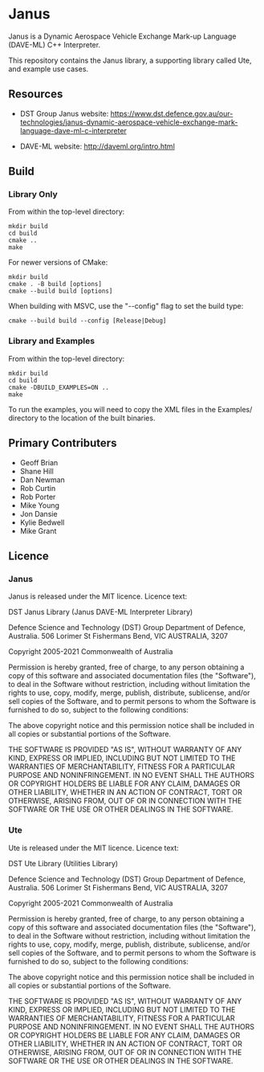 # Janus

Janus is a Dynamic Aerospace Vehicle Exchange Mark-up Language (DAVE-ML) C++ Interpreter. 

This repository contains the Janus library, a supporting library called Ute, and example use cases.

## Resources ##

- DST Group Janus website: https://www.dst.defence.gov.au/our-technologies/janus-dynamic-aerospace-vehicle-exchange-mark-language-dave-ml-c-interpreter

- DAVE-ML website: http://daveml.org/intro.html 

## Build ##

### Library Only ###

From within the top-level directory:

 ```
 mkdir build
 cd build
 cmake ..
 make
 ```

 For newer versions of CMake:

 ```
 mkdir build
 cmake . -B build [options]
 cmake --build build [options]
 ```

 When building with MSVC, use the "--config" flag to set the build type:

 ```
 cmake --build build --config [Release|Debug]
 ```

### Library and Examples ###

From within the top-level directory:

 ```
 mkdir build
 cd build
 cmake -DBUILD_EXAMPLES=ON ..
 make
 ```

 To run the examples, you will need to copy the XML files in the Examples/ directory to the location of the built binaries.

## Primary Contributers ##

- Geoff Brian
- Shane Hill
- Dan Newman
- Rob Curtin
- Rob Porter
- Mike Young
- Jon Dansie
- Kylie Bedwell
- Mike Grant

## Licence ##

### Janus ###

Janus is released under the MIT licence. Licence text:

DST Janus Library (Janus DAVE-ML Interpreter Library)

Defence Science and Technology (DST) Group
Department of Defence, Australia.
506 Lorimer St
Fishermans Bend, VIC
AUSTRALIA, 3207

Copyright 2005-2021 Commonwealth of Australia

Permission is hereby granted, free of charge, to any person obtaining a copy of this
software and associated documentation files (the "Software"), to deal in the Software
without restriction, including without limitation the rights to use, copy, modify,
merge, publish, distribute, sublicense, and/or sell copies of the Software, and to
permit persons to whom the Software is furnished to do so, subject to the following
conditions:

The above copyright notice and this permission notice shall be included in all copies
or substantial portions of the Software.

THE SOFTWARE IS PROVIDED "AS IS", WITHOUT WARRANTY OF ANY KIND, EXPRESS OR IMPLIED,
INCLUDING BUT NOT LIMITED TO THE WARRANTIES OF MERCHANTABILITY, FITNESS FOR A PARTICULAR
PURPOSE AND NONINFRINGEMENT. IN NO EVENT SHALL THE AUTHORS OR COPYRIGHT HOLDERS BE
LIABLE FOR ANY CLAIM, DAMAGES OR OTHER LIABILITY, WHETHER IN AN ACTION OF CONTRACT, TORT
OR OTHERWISE, ARISING FROM, OUT OF OR IN CONNECTION WITH THE SOFTWARE OR THE USE OR
OTHER DEALINGS IN THE SOFTWARE.

### Ute ###

Ute is released under the MIT licence. Licence text:

DST Ute Library (Utilities Library)

Defence Science and Technology (DST) Group
Department of Defence, Australia.
506 Lorimer St
Fishermans Bend, VIC
AUSTRALIA, 3207

Copyright 2005-2021 Commonwealth of Australia

Permission is hereby granted, free of charge, to any person obtaining a copy of this
software and associated documentation files (the "Software"), to deal in the Software
without restriction, including without limitation the rights to use, copy, modify,
merge, publish, distribute, sublicense, and/or sell copies of the Software, and to
permit persons to whom the Software is furnished to do so, subject to the following
conditions:

The above copyright notice and this permission notice shall be included in all copies
or substantial portions of the Software.

THE SOFTWARE IS PROVIDED "AS IS", WITHOUT WARRANTY OF ANY KIND, EXPRESS OR IMPLIED,
INCLUDING BUT NOT LIMITED TO THE WARRANTIES OF MERCHANTABILITY, FITNESS FOR A PARTICULAR
PURPOSE AND NONINFRINGEMENT. IN NO EVENT SHALL THE AUTHORS OR COPYRIGHT HOLDERS BE
LIABLE FOR ANY CLAIM, DAMAGES OR OTHER LIABILITY, WHETHER IN AN ACTION OF CONTRACT, TORT
OR OTHERWISE, ARISING FROM, OUT OF OR IN CONNECTION WITH THE SOFTWARE OR THE USE OR
OTHER DEALINGS IN THE SOFTWARE.